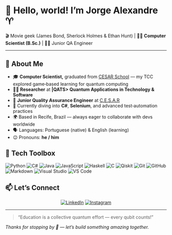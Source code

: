 # 👋 Hello, world! I’m **Jorge Alexandre** ♈

🎬 Movie geek (James Bond, Sherlock Holmes & Ethan Hunt) | 🧑‍💻 **Computer Scientist (B.Sc.)** | 🕵️‍♂️ Junior QA Engineer

---

## 🌟 About Me

- 🎓 **Computer Scientist,** graduated from [CESAR School](https://www.cesar.school) — my TCC explored game‑based learning for quantum computing
- 🧑‍🔬 **Researcher** at **|QATS> Quantum Applications in Technology & Software**
- 👷 **Junior Quality Assurance Engineer** at [C.E.S.A.R](https://www.cesar.org.br/)
- 🌱 Currently diving into **C#**, **Selenium**, and advanced test‑automation practices
- 🌍 Based in Recife, Brazil — always eager to collaborate with devs worldwide
- 🗣️ Languages: Portuguese (native) & English (learning)
- 😉 Pronouns: **he / him**

## 🔧 Tech Toolbox

![Python](https://img.shields.io/badge/Python-3776ab?style=for-the-badge&logo=python&logoColor=white)
![C#](https://img.shields.io/badge/C%23-239120?style=for-the-badge&logo=c-sharp&logoColor=white)
![Java](https://img.shields.io/badge/Java-%23ED8B00.svg?style=for-the-badge&logo=openjdk&logoColor=white)
![JavaScript](https://img.shields.io/badge/JavaScript-%23323330.svg?style=for-the-badge&logo=javascript&logoColor=%23F7DF1E)
![Haskell](https://img.shields.io/badge/Haskell-5e5086?style=for-the-badge&logo=haskell&logoColor=white)
![C](https://img.shields.io/badge/C-%2300599C.svg?style=for-the-badge&logo=c&logoColor=white)
![Qiskit](https://img.shields.io/badge/Qiskit-%236929C4.svg?style=for-the-badge&logo=Qiskit&logoColor=white)
![Git](https://img.shields.io/badge/Git-f05032?style=for-the-badge&logo=git&logoColor=white)
![GitHub](https://img.shields.io/badge/GitHub-181717?style=for-the-badge&logo=github&logoColor=white)
![Markdown](https://img.shields.io/badge/Markdown-000000?style=for-the-badge&logo=markdown&logoColor=white)
![Visual Studio](https://img.shields.io/badge/Visual%20Studio-5C2D91?style=for-the-badge&logo=visual-studio&logoColor=white)
![VS Code](https://img.shields.io/badge/VS%20Code-007acc?style=for-the-badge&logo=visual-studio-code&logoColor=white)

## 📫 Let’s Connect

<div align="center">

[![LinkedIn](https://img.shields.io/badge/LinkedIn-0077B5?style=for-the-badge&logo=linkedin&logoColor=white)](https://www.linkedin.com/in/jorge-araújo/) 
[![Instagram](https://img.shields.io/badge/Instagram-E4405F?style=for-the-badge&logo=instagram&logoColor=white)](https://www.instagram.com/jorge.araujo81/)

</div>

---

> “Education is a collective quantum effort — every qubit counts!”

*Thanks for stopping by 👋 — let’s build something amazing together.*
